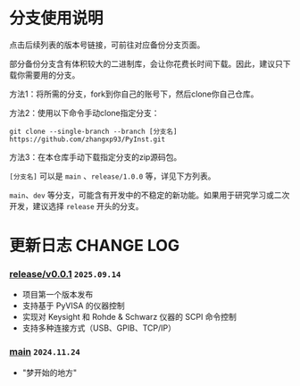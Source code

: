# 分支使用说明

点击后续列表的版本号链接，可前往对应备份分支页面。

部分备份分支含有体积较大的二进制库，会让你花费长时间下载。因此，建议只下载你需要用的分支。

方法1：将所需的分支，fork到你自己的账号下，然后clone你自己仓库。

方法2：使用以下命令手动clone指定分支：

```
git clone --single-branch --branch [分支名] https://github.com/zhangxp93/PyInst.git
```

方法3：在本仓库手动下载指定分支的zip源码包。

`[分支名]` 可以是 `main` 、`release/1.0.0` 等，详见下方列表。

`main`、`dev` 等分支，可能含有开发中的不稳定的新功能。如果用于研究学习或二次开发，建议选择 `release` 开头的分支。

# 更新日志 CHANGE LOG

### [release/v0.0.1](https://github.com/zhangxp93/PyInst.git) `2025.09.14`
- 项目第一个版本发布
- 支持基于 PyVISA 的仪器控制
- 实现对 Keysight 和 Rohde & Schwarz 仪器的 SCPI 命令控制
- 支持多种连接方式（USB、GPIB、TCP/IP）

### [main](https://github.com/zhangxp93/PyInst.git) `2024.11.24`
- "梦开始的地方"